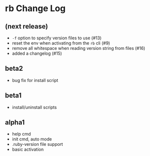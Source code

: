 # rb Change Log

## (next release)

* `-f` option to specify version files to use (#13)
* reset the env when activating from the `rb` cli (#9)
* remove all whitespace when reading version string from files (#16)
* added a changelog (#15)

## beta2

* bug fix for install script

## beta1

* install/uninstall scripts

## alpha1

* help cmd
* init cmd, auto mode
* .ruby-version file support
* basic activation
